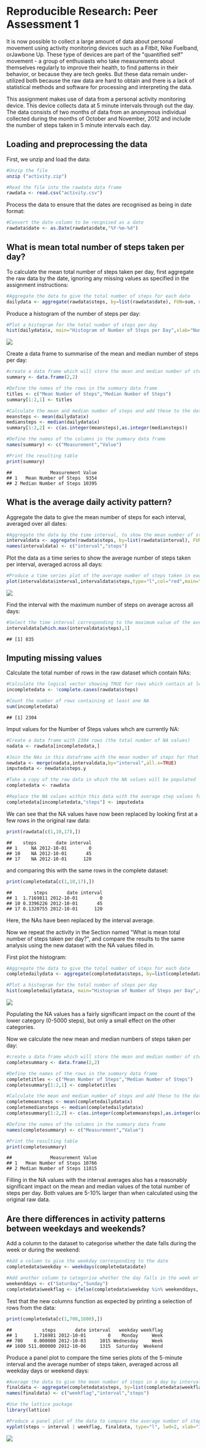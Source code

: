 # Reproducible Research: Peer Assessment 1

It is now possible to collect a large amount of data about personal movement using activity monitoring devices such as a Fitbit, Nike Fuelband, orJawbone Up. These type of devices are part of the "quantified self" movement - a group of enthusiasts who take measurements about themselves regularly to improve their health, to find patterns in their behavior, or because they are tech geeks. But these data remain under-utilized both because the raw data are hard to obtain and there is a lack of statistical methods and software for processing and interpreting the data.

This assignment makes use of data from a personal activity monitoring device. This device collects data at 5 minute intervals through out the day. The data consists of two months of data from an anonymous individual collected during the months of October and November, 2012 and include the number of steps taken in 5 minute intervals each day.


## Loading and preprocessing the data

First, we unzip and load the data:


```r
#Unzip the file
unzip ("activity.zip")

#Read the file into the rawdata data frame
rawdata <- read.csv("activity.csv")
```

Process the data to ensure that the dates are recognised as being in date format:


```r
#Convert the date column to be recgnised as a date
rawdata$date <- as.Date(rawdata$date,"%Y-%m-%d")
```


## What is mean total number of steps taken per day?

To calculate the mean total number of steps taken per day, first aggregate the raw data by the date, ignoring any missing values as specified in the assignment instructions:


```r
#Aggregate the data to give the total number of steps for each date
dailydata <- aggregate(rawdata$steps, by=list(rawdata$date), FUN=sum, na.rm=TRUE)
```

Produce a histogram of the number of steps per day:


```r
#Plot a histogram for the total number of steps per day
hist(dailydata$x, main="Histogram of Number of Steps per Day",xlab="Number of Steps per Day",col="red")
```

![](PA1_template_files/figure-html/unnamed-chunk-4-1.png) 

Create a data frame to summarise of the mean and median number of steps per day:


```r
#create a data frame which will store the mean and median number of steps
summary <- data.frame(2,2)

#Define the names of the rows in the summary data frame
titles <- c("Mean Number of Steps","Median Number of Steps")
summary[1:2,1] <- titles

#Calculate the mean and median number of steps and add these to the data frame
meansteps <- mean(dailydata$x)
mediansteps <- median(dailydata$x)
summary[1:2,2] <- c(as.integer(meansteps),as.integer(mediansteps))

#Define the names of the columns in the summary data frame
names(summary) <- c("Measurement","Value")

#Print the resulting table
print(summary)
```

```
##              Measurement Value
## 1   Mean Number of Steps  9354
## 2 Median Number of Steps 10395
```


## What is the average daily activity pattern?

Aggregate the data to give the mean number of steps for each interval, averaged over all dates:


```r
#Aggregate the data by the time interval, to show the mean number of steps across all days
intervaldata <- aggregate(rawdata$steps, by=list(rawdata$interval), FUN=mean, na.rm=TRUE)
names(intervaldata) <- c("interval","steps")
```

Plot the data as a time series to show the average number of steps taken per interval, averaged across all days:


```r
#Produce a time series plot of the average number of steps taken in each time interval, across all days
plot(intervaldata$interval,intervaldata$steps,type="l",col="red",main="Mean number of steps taken for each time interval",xlab="Time Interval",ylab="Mean Number of Steps",lwd=2)
```

![](PA1_template_files/figure-html/unnamed-chunk-7-1.png) 

Find the interval with the maximum number of steps on average across all days:


```r
#Select the time interval corresponding to the maximum value of the average number of steps
intervaldata[which.max(intervaldata$steps),1]
```

```
## [1] 835
```


## Imputing missing values

Calculate the total number of rows in the raw dataset which contain NAs:


```r
#Calculate the logical vector showing TRUE for rows which contain at least one NA value
incompletedata <- !complete.cases(rawdata$steps)

#Count the number of rows containing at least one NA
sum(incompletedata)
```

```
## [1] 2304
```

Imput values for the Number of Steps values whch are currently NA:


```r
#Create a data frame with 2304 rows (the total number of NA values)
nadata <- rawdata[incompletedata,]

#Join the NAs in this dataframe with the mean number of steps for that interval from the interval dataset
newdata <- merge(nadata,intervaldata,by="interval",all.x=TRUE)
imputedata <- newdata$steps.y

#Take a copy of the raw data in which the NA values will be populated
completedata <- rawdata

#Replace the NA values within this data with the average step values for the corresponding interval
completedata[incompletedata,"steps"] <- imputedata
```

We can see that the NA values have now been replaced by looking first at a few rows in the original raw data:


```r
print(rawdata[c(1,10,17),])
```

```
##    steps       date interval
## 1     NA 2012-10-01        0
## 10    NA 2012-10-01       45
## 17    NA 2012-10-01      120
```

and comparing this with the same rows in the complete dataset:


```r
print(completedata[c(1,10,17),])
```

```
##        steps       date interval
## 1  1.7169811 2012-10-01        0
## 10 0.3396226 2012-10-01       45
## 17 0.1320755 2012-10-01      120
```

Here, the NAs have been replaced by the interval average.

Now we repeat the activity in the Section named "What is mean total number of steps taken per day?", and compare the results to the same analysis using the new dataset with the NA values filled in.

First plot the histogram:


```r
#Aggregate the data to give the total number of steps for each date
completedailydata <- aggregate(completedata$steps, by=list(completedata$date), FUN=sum, na.rm=TRUE)

#Plot a histogram for the total number of steps per day
hist(completedailydata$x, main="Histogram of Number of Steps per Day",xlab="Number of Steps per Day",col="red")
```

![](PA1_template_files/figure-html/unnamed-chunk-13-1.png) 

Populating the NA values has a fairly significant impact on the count of the lower category (0-5000 steps), but only a small effect on the other categories.

Now we calculate the new mean and median numbers of steps taken per day:


```r
#create a data frame which will store the mean and median number of steps
completesummary <- data.frame(2,2)

#Define the names of the rows in the summary data frame
completetitles <- c("Mean Number of Steps","Median Number of Steps")
completesummary[1:2,1] <- completetitles

#Calculate the mean and median number of steps and add these to the data frame
completemeansteps <- mean(completedailydata$x)
completemediansteps <- median(completedailydata$x)
completesummary[1:2,2] <- c(as.integer(completemeansteps),as.integer(completemediansteps))

#Define the names of the columns in the summary data frame
names(completesummary) <- c("Measurement","Value")

#Print the resulting table
print(completesummary)
```

```
##              Measurement Value
## 1   Mean Number of Steps 10766
## 2 Median Number of Steps 11015
```

Filling in the NA values with the interval averages also has a reasonably significant impact on the mean and median values of the total number of steps per day. Both values are 5-10% larger than when calculated using the original raw data.


## Are there differences in activity patterns between weekdays and weekends?
Add a column to the dataset to categorise whether the date falls during the week or during the weekend:


```r
#Add a column to give the weekday corresponding to the date 
completedata$weekday <- weekdays(completedata$date)

#Add another column to categorise whether the day falls in the week or the weekend
weekenddays <- c("Saturday","Sunday")
completedata$weekflag <- ifelse(completedata$weekday %in% weekenddays,'Weekend','Week')
```

Test that the new columns function as expected by printing a selection of rows from the data:


```r
print(completedata[c(1,700,1600),])
```

```
##           steps       date interval   weekday weekflag
## 1      1.716981 2012-10-01        0    Monday     Week
## 700    0.000000 2012-10-03     1015 Wednesday     Week
## 1600 511.000000 2012-10-06     1315  Saturday  Weekend
```

Produce a panel plot to compare the time series plots of the 5-minute interval and the average number of steps taken, averaged across all weekday days or weekend days:


```r
#Average the data to give the mean number of steps in a day by interval and week/weekend
finaldata <- aggregate(completedata$steps, by=list(completedata$weekflag,completedata$interval), FUN=mean, na.rm=TRUE)
names(finaldata) <- c("weekflag","interval","steps")

#Use the lattice package
library(lattice)

#Produce a panel plot of the data to compare the average number of steps on a weekday compared to the weekend
xyplot(steps ~ interval | weekflag, finaldata, type="l", lwd=2, xlab="Interval", ylab="Number of steps", col="red", layout=c(1,2))
```

![](PA1_template_files/figure-html/unnamed-chunk-17-1.png) 
